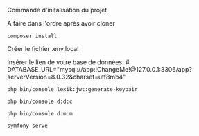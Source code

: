 Commande d'initalisation du projet

A faire dans l'ordre après avoir cloner

`composer install`

Créer le fichier .env.local

Insérer le lien de votre base de données: # DATABASE_URL="mysql://app:!ChangeMe!@127.0.0.1:3306/app?serverVersion=8.0.32&charset=utf8mb4"

`php bin/console lexik:jwt:generate-keypair`

`php bin/console d:d:c`

`php bin/console d:m:m`

`symfony serve`
